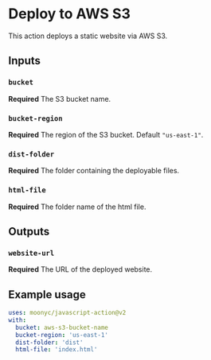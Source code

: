 # Deploy to AWS S3

This action deploys a static website via AWS S3.

## Inputs

### `bucket`

**Required** The S3 bucket name.

### `bucket-region`

**Required** The region of the S3 bucket. Default `"us-east-1"`.

### `dist-folder`

**Required** The folder containing the deployable files.

### `html-file`

**Required** The folder name of the html file.


## Outputs

### `website-url`

**Required** The URL of the deployed website.


## Example usage

```yaml
uses: moonyc/javascript-action@v2
with:
  bucket: aws-s3-bucket-name
  bucket-region: 'us-east-1'
  dist-folder: 'dist'
  html-file: 'index.html'

```
